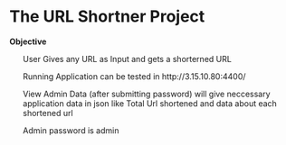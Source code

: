 # The URL Shortner Project
<b>Objective</b>
<ul> User Gives any URL as Input and gets a shorterned URL</ul>
<ul> Running Application can be tested in http://3.15.10.80:4400/</ul>
<ul><p>View Admin Data (after submitting password) will give neccessary application data in json
like Total Url shortened and  data about each shortened url<p></ul>
<ul> Admin password is admin</ul>
